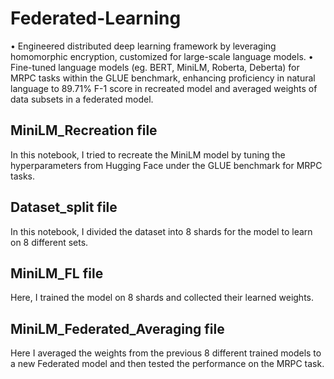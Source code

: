 # Federated-Learning

•	Engineered distributed deep learning framework by leveraging homomorphic encryption, customized for large-scale language models.
•	Fine-tuned language models (eg. BERT, MiniLM, Roberta, Deberta) for MRPC tasks within the GLUE benchmark, enhancing proficiency in natural language to 89.71% F-1 score in recreated model and averaged weights of data subsets in a federated model.

## MiniLM_Recreation file
In this notebook, I tried to recreate the MiniLM model by tuning the hyperparameters from Hugging Face under the GLUE benchmark for MRPC tasks.

## Dataset_split file
In this notebook, I divided the dataset into 8 shards for the model to learn on 8 different sets.

## MiniLM_FL file
Here, I trained the model on 8 shards and collected their learned weights.

## MiniLM_Federated_Averaging file
Here I averaged the weights from the previous 8 different trained models to a new Federated model and then tested the performance on the MRPC task.
